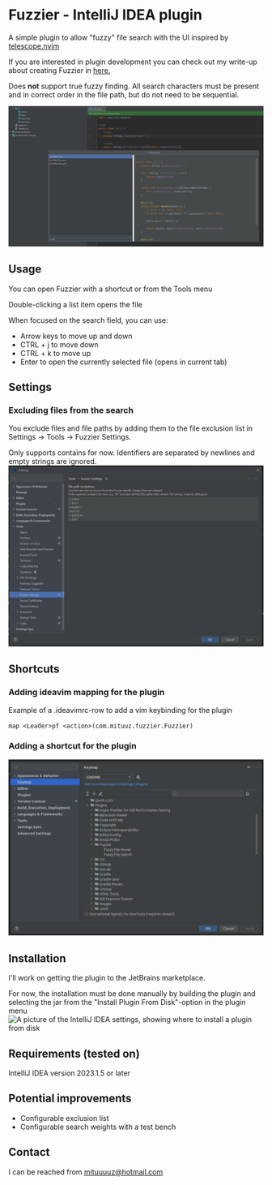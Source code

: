 # Fuzzier - IntelliJ IDEA plugin
A simple plugin to allow "fuzzy" file search with the UI inspired by [telescope.nvim](https://github.com/nvim-telescope/telescope.nvim)

If you are interested in plugin development you can check out my write-up about creating Fuzzier in [here.](https://mituuz.com/content/fuzzier_development.html)

Does **not** support true fuzzy finding. All search characters must be present and in correct order in the file path, but do not need to be sequential.

![The UI consist of three parts. A file list on the top left, search field on the bottom left and the preview pane on the right](assets/FuzzierUI.png "An image of the plugin UI")

## Usage
You can open Fuzzier with a shortcut or from the Tools menu

Double-clicking a list item opens the file

When focused on the search field, you can use:
- Arrow keys to move up and down
- CTRL + j to move down
- CTRL + k to move up
- Enter to open the currently selected file (opens in current tab)

## Settings
### Excluding files from the search
You exclude files and file paths by adding them to the file exclusion list in Settings → Tools → Fuzzier Settings.

Only supports contains for now. Identifiers are separated by newlines and empty strings are ignored.
![A picture of the IntelliJ IDEA settings, showing the exclusion list](assets/FileExclusion.png "An image of the IntelliJ IDEA settings")

## Shortcuts
### Adding ideavim mapping for the plugin
Example of a .ideavimrc-row to add a vim keybinding for the plugin
```
map <Leader>pf <action>(com.mituuz.fuzzier.Fuzzier)
```

### Adding a shortcut for the plugin
![A picture of the IntelliJ IDEA settings, showing where to set the shortcut](assets/Shortcut.png "An image of the IntelliJ IDEA settings")

## Installation
I'll work on getting the plugin to the JetBrains marketplace.

For now, the installation must be done manually by building the plugin and selecting the jar from the "Install Plugin From Disk"-option in the plugin menu
![A picture of the IntelliJ IDEA settings, showing where to install a plugin from disk](assets/Install.png "An image of the IntelliJ IDEA settings")

## Requirements (tested on)
IntelliJ IDEA version 2023.1.5 or later

## Potential improvements
- Configurable exclusion list
- Configurable search weights with a test bench

## Contact
I can be reached from <mituuuuz@hotmail.com>
